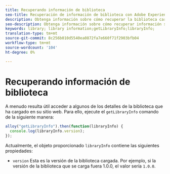 ```yaml
---
title: Recuperando información de biblioteca
seo-title: Recuperación de información de biblioteca con Adobe Experience Platform Web SDK
description: Obtenga información sobre cómo recuperar la biblioteca cargada en el sitio web
seo-description: Obtenga información sobre cómo recuperar información sobre la biblioteca cargada en el sitio web por El SDK de Adobe Experience Cloud recopila automáticamente
keywords: library; library information;getLibraryInfo;libraryInfo;
translation-type: tm+mt
source-git-commit: 8c256b010d5540ea0872fa7e660f71f2903bfb04
workflow-type: tm+mt
source-wordcount: '104'
ht-degree: 0%

---
```



# Recuperando información de biblioteca

A menudo resulta útil acceder a algunos de los detalles de la biblioteca que ha cargado en su sitio web. Para ello, ejecute el `getLibraryInfo` comando de la siguiente manera:

```js
alloy("getLibraryInfo").then(function(libraryInfo) {
  console.log(libraryInfo.version);
});
```

Actualmente, el objeto proporcionado `libraryInfo` contiene las siguientes propiedades:

* `version` Esta es la versión de la biblioteca cargada. Por ejemplo, si la versión de la biblioteca que se carga fuera 1.0.0, el valor sería `1.0.0`.